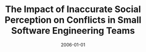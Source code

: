 ---
abstract: ''
authors:
- Helene Richter
date: '2006-01-01'
featured: false
links:
- name: Publik
  url: https://publik.tuwien.ac.at/showentry.php?ID=140885&lang=1
publication_types:
- '7'
publishDate: '2006-01-01'
title: The Impact of Inaccurate Social Perception on Conflicts in Small Software Engineering
  Teams
url_pdf: ''
---